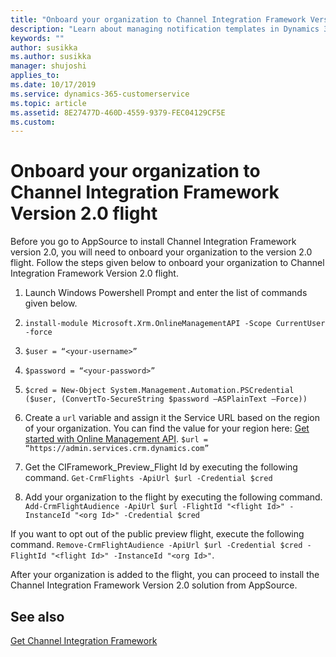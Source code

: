 ```yaml
---
title: "Onboard your organization to Channel Integration Framework Version 2.0 flight | MicrosoftDocs"
description: "Learn about managing notification templates in Dynamics 365 Channel Integration Framework"
keywords: ""
author: susikka
ms.author: susikka
manager: shujoshi
applies_to: 
ms.date: 10/17/2019
ms.service: dynamics-365-customerservice
ms.topic: article
ms.assetid: 8E27477D-460D-4559-9379-FEC04129CF5E
ms.custom: 
---
```

# Onboard your organization to Channel Integration Framework Version 2.0 flight

Before you go to AppSource to install Channel Integration Framework version 2.0, you will need to onboard your organization to the version 2.0 flight. Follow the steps given below to onboard your organization to Channel Integration Framework Version 2.0 flight.

1. Launch Windows Powershell Prompt and enter the list of commands given below.

2. `install-module Microsoft.Xrm.OnlineManagementAPI -Scope CurrentUser -force`

3. `$user = “<your-username>”`

4. `$password = “<your-password>”`

5. `$cred = New-Object System.Management.Automation.PSCredential ($user, (ConvertTo-SecureString $password –ASPlainText –Force))`

6. Create a `url` variable and assign it the Service URL based on the region of your organization.  You can find the value for your region here: [Get started with Online Management API](/powerapps/developer/common-data-service/online-management-api/get-started-online-management-api). `$url = “https://admin.services.crm.dynamics.com”` 

7. Get the CIFramework_Preview_Flight Id by executing the following command. `Get-CrmFlights -ApiUrl $url -Credential $cred`

8. Add your organization to the flight by executing the following command. `Add-CrmFlightAudience -ApiUrl $url -FlightId "<flight Id>" -InstanceId "<org Id>" -Credential $cred`

If you want to opt out of the public preview flight, execute the following command. `Remove-CrmFlightAudience -ApiUrl $url -Credential $cred -FlightId "<flight Id>" -InstanceId "<org Id>"`.

After your organization is added to the flight, you can proceed to install the Channel Integration Framework Version 2.0 solution from AppSource.

## See also

[Get Channel Integration Framework](get-channel-integration-framework.md)